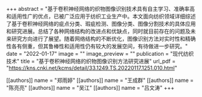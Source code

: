 +++
abstract = "基于卷积神经网络的织物图像识别技术具有自主学习、准确率高和适用性广的优点，已被广泛应用于纺织工业生产中。本文面向纺织领域详细综述了基于卷积神经网络的疵点分类、瑕疵检测、图像分类、图像分割技术的具体应用和研究进展。总结了各种网络结构的改进点和优缺点，同时就目前存在的问题及未来研究方向进行了展望。随着网络结构的不断优化，图像识别方法对实时性和精确性各有侧重，但其鲁棒性和适用性仍有较大的发展空间，有待做进一步研究。"
date = "2022-01-17"
image = ""
image_preview = ""
publication = "现代纺织技术"
title = "基于卷积神经网络的织物图像识别方法研究进展"
url_pdf = "https://kns.cnki.net/kcms/detail/33.1249.TS.20220117.1251.010.html"

[[authors]]
    name = "郑雨婷"
[[authors]]
    name = "王成群"
[[authors]]
    name = "陈亮亮"
[[authors]]
    name = "吴江"
[[authors]]
    name = "吕文涛"
+++
